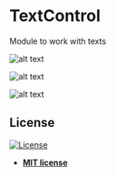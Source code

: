 # TextControl
Module to work with texts

![alt text](https://raw.githubusercontent.com/rocketbot-cl/TextControl/master/example/text.png)

![alt text](https://raw.githubusercontent.com/rocketbot-cl/TextControl/master/example/text1.png)

![alt text](https://raw.githubusercontent.com/rocketbot-cl/TextControl/master/example/text2.png)

<h2>License</h2>

<p><a href="http://badges.mit-license.org" rel="nofollow"><img src="https://camo.githubusercontent.com/107590fac8cbd65071396bb4d04040f76cde5bde/687474703a2f2f696d672e736869656c64732e696f2f3a6c6963656e73652d6d69742d626c75652e7376673f7374796c653d666c61742d737175617265" alt="License" data-canonical-src="http://img.shields.io/:license-mit-blue.svg?style=flat-square" style="max-width:100%;"></a></p>

<ul>
  <li><strong><a href="http://opensource.org/licenses/mit-license.php" rel="nofollow">MIT license</a></strong></li>
</ul>  
